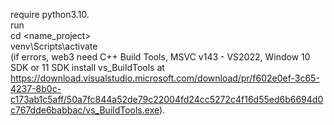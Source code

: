 require python3.10.  
run  
cd <name_project>  
venv\Scripts\activate  
(if errors, web3 need C++ Build Tools, MSVC v143 - VS2022, Window 10 SDK or 11 SDK install vs_BuildTools at  
https://download.visualstudio.microsoft.com/download/pr/f602e0ef-3c65-4237-8b0c-c173ab1c5aff/50a7fc844a52de79c22004fd24cc5272c4f16d55ed6b6694d0c767dde6babbac/vs_BuildTools.exe).  
                                            

